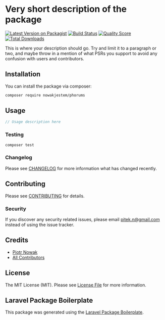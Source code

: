 # Very short description of the package

[![Latest Version on Packagist](https://img.shields.io/packagist/v/nowakjestem/phorums.svg?style=flat-square)](https://packagist.org/packages/nowakjestem/phorums)
[![Build Status](https://img.shields.io/travis/nowakjestem/phorums/master.svg?style=flat-square)](https://travis-ci.org/nowakjestem/phorums)
[![Quality Score](https://img.shields.io/scrutinizer/g/nowakjestem/phorums.svg?style=flat-square)](https://scrutinizer-ci.com/g/nowakjestem/phorums)
[![Total Downloads](https://img.shields.io/packagist/dt/nowakjestem/phorums.svg?style=flat-square)](https://packagist.org/packages/nowakjestem/phorums)

This is where your description should go. Try and limit it to a paragraph or two, and maybe throw in a mention of what PSRs you support to avoid any confusion with users and contributors.

## Installation

You can install the package via composer:

```bash
composer require nowakjestem/phorums
```

## Usage

``` php
// Usage description here
```

### Testing

``` bash
composer test
```

### Changelog

Please see [CHANGELOG](CHANGELOG.md) for more information what has changed recently.

## Contributing

Please see [CONTRIBUTING](CONTRIBUTING.md) for details.

### Security

If you discover any security related issues, please email pitek.n@gmail.com instead of using the issue tracker.

## Credits

- [Piotr Nowak](https://github.com/nowakjestem)
- [All Contributors](../../contributors)

## License

The MIT License (MIT). Please see [License File](LICENSE.md) for more information.

## Laravel Package Boilerplate

This package was generated using the [Laravel Package Boilerplate](https://laravelpackageboilerplate.com).